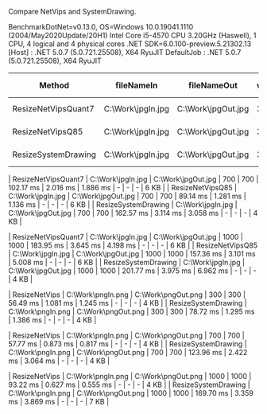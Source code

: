 Compare NetVips and SystemDrawing.

BenchmarkDotNet=v0.13.0, OS=Windows 10.0.19041.1110 (2004/May2020Update/20H1)
Intel Core i5-4570 CPU 3.20GHz (Haswell), 1 CPU, 4 logical and 4 physical cores
.NET SDK=6.0.100-preview.5.21302.13
  [Host]     : .NET 5.0.7 (5.0.721.25508), X64 RyuJIT
  DefaultJob : .NET 5.0.7 (5.0.721.25508), X64 RyuJIT


|              Method |        fileNameIn |        fileNameOut | width | height |      Mean |    Error |   StdDev | Gen 0 | Gen 1 | Gen 2 | Allocated |
|-------------------- |------------------ |------------------- |------ |------- |----------:|---------:|---------:|------:|------:|------:|----------:|
| ResizeNetVipsQuant7 | C:\Work\jpgIn.jpg | C:\Work\jpgOut.jpg |   300 |    300 |  48.30 ms | 0.850 ms | 0.795 ms |     - |     - |     - |      6 KB |
|    ResizeNetVipsQ85 | C:\Work\jpgIn.jpg | C:\Work\jpgOut.jpg |   300 |    300 |  45.08 ms | 0.885 ms | 1.297 ms |     - |     - |     - |      6 KB |
| ResizeSystemDrawing | C:\Work\jpgIn.jpg | C:\Work\jpgOut.jpg |   300 |    300 | 125.35 ms | 2.489 ms | 2.328 ms |     - |     - |     - |      4 KB |

| ResizeNetVipsQuant7 | C:\Work\jpgIn.jpg | C:\Work\jpgOut.jpg |   700 |    700 | 102.17 ms | 2.016 ms | 1.886 ms |     - |     - |     - |      6 KB |
|    ResizeNetVipsQ85 | C:\Work\jpgIn.jpg | C:\Work\jpgOut.jpg |   700 |    700 |  89.14 ms | 1.281 ms | 1.136 ms |     - |     - |     - |      6 KB |
| ResizeSystemDrawing | C:\Work\jpgIn.jpg | C:\Work\jpgOut.jpg |   700 |    700 | 162.57 ms | 3.114 ms | 3.058 ms |     - |     - |     - |      4 KB |

| ResizeNetVipsQuant7 | C:\Work\jpgIn.jpg | C:\Work\jpgOut.jpg |  1000 |   1000 | 183.95 ms | 3.645 ms | 4.198 ms |     - |     - |     - |      6 KB |
|    ResizeNetVipsQ85 | C:\Work\jpgIn.jpg | C:\Work\jpgOut.jpg |  1000 |   1000 | 157.36 ms | 3.101 ms | 5.008 ms |     - |     - |     - |      6 KB |
| ResizeSystemDrawing | C:\Work\jpgIn.jpg | C:\Work\jpgOut.jpg |  1000 |   1000 | 201.77 ms | 3.975 ms | 6.962 ms |     - |     - |     - |      4 KB |

|       ResizeNetVips | C:\Work\pngIn.png | C:\Work\pngOut.png |   300 |    300 |  56.49 ms | 1.081 ms | 1.245 ms |     - |     - |     - |      4 KB |
| ResizeSystemDrawing | C:\Work\pngIn.png | C:\Work\pngOut.png |   300 |    300 |  78.72 ms | 1.295 ms | 1.386 ms |     - |     - |     - |      4 KB |

|       ResizeNetVips | C:\Work\pngIn.png | C:\Work\pngOut.png |   700 |    700 |  57.77 ms | 0.873 ms | 0.817 ms |     - |     - |     - |      4 KB |
| ResizeSystemDrawing | C:\Work\pngIn.png | C:\Work\pngOut.png |   700 |    700 | 123.96 ms | 2.422 ms | 3.064 ms |     - |     - |     - |      4 KB |

|       ResizeNetVips | C:\Work\pngIn.png | C:\Work\pngOut.png |  1000 |   1000 |  93.22 ms | 0.627 ms | 0.555 ms |     - |     - |     - |      4 KB |
| ResizeSystemDrawing | C:\Work\pngIn.png | C:\Work\pngOut.png |  1000 |   1000 | 169.70 ms | 3.359 ms | 3.869 ms |     - |     - |     - |      7 KB |
